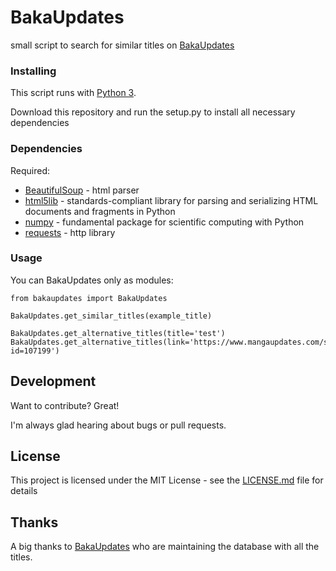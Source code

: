 # BakaUpdates

small script to search for similar titles on [BakaUpdates](https://www.mangaupdates.com)


### Installing
This script runs with [Python 3](https://www.python.org).

Download this repository and run the setup.py to install all necessary dependencies

### Dependencies

Required:

* [BeautifulSoup](https://www.crummy.com/software/BeautifulSoup) - html parser
* [html5lib](https://github.com/html5lib/html5lib-python) - standards-compliant library for parsing and serializing HTML documents and fragments in Python
* [numpy](http://www.numpy.org) - fundamental package for scientific computing with Python
* [requests](https://github.com/requests/requests) - http library


### Usage
You can BakaUpdates only as modules:
```
from bakaupdates import BakaUpdates

BakaUpdates.get_similar_titles(example_title)

BakaUpdates.get_alternative_titles(title='test')
BakaUpdates.get_alternative_titles(link='https://www.mangaupdates.com/series.html?id=107199')
```

## Development
Want to contribute? Great!

I'm always glad hearing about bugs or pull requests.


## License

This project is licensed under the MIT License - see the [LICENSE.md](LICENSE.md) file for details


## Thanks

A big thanks to [BakaUpdates](https://www.mangaupdates.com) who are maintaining the database with all the titles.